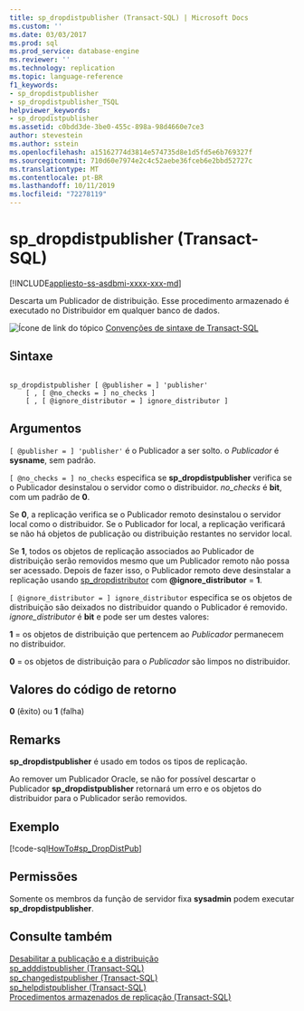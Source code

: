 ```yaml
---
title: sp_dropdistpublisher (Transact-SQL) | Microsoft Docs
ms.custom: ''
ms.date: 03/03/2017
ms.prod: sql
ms.prod_service: database-engine
ms.reviewer: ''
ms.technology: replication
ms.topic: language-reference
f1_keywords:
- sp_dropdistpublisher
- sp_dropdistpublisher_TSQL
helpviewer_keywords:
- sp_dropdistpublisher
ms.assetid: c0bdd3de-3be0-455c-898a-98d4660e7ce3
author: stevestein
ms.author: sstein
ms.openlocfilehash: a15162774d3814e574735d8e1d5fd5e6b769327f
ms.sourcegitcommit: 710d60e7974e2c4c52aebe36fceb6e2bbd52727c
ms.translationtype: MT
ms.contentlocale: pt-BR
ms.lasthandoff: 10/11/2019
ms.locfileid: "72278119"
---
```

# <a name="sp_dropdistpublisher-transact-sql"></a>sp_dropdistpublisher (Transact-SQL)
[!INCLUDE[appliesto-ss-asdbmi-xxxx-xxx-md](../../includes/appliesto-ss-asdbmi-xxxx-xxx-md.md)]

  Descarta um Publicador de distribuição. Esse procedimento armazenado é executado no Distribuidor em qualquer banco de dados.  
  
 ![Ícone de link do tópico](../../database-engine/configure-windows/media/topic-link.gif "Ícone de link do tópico") [Convenções de sintaxe de Transact-SQL](../../t-sql/language-elements/transact-sql-syntax-conventions-transact-sql.md)  
  
## <a name="syntax"></a>Sintaxe  
  
```  
  
sp_dropdistpublisher [ @publisher = ] 'publisher'  
    [ , [ @no_checks = ] no_checks ]  
    [ , [ @ignore_distributor = ] ignore_distributor ]  
```  
  
## <a name="arguments"></a>Argumentos  
`[ @publisher = ] 'publisher'` é o Publicador a ser solto. o *Publicador* é **sysname**, sem padrão.  
  
`[ @no_checks = ] no_checks` especifica se **sp_dropdistpublisher** verifica se o Publicador desinstalou o servidor como o distribuidor. *no_checks* é **bit**, com um padrão de **0**.  
  
 Se **0**, a replicação verifica se o Publicador remoto desinstalou o servidor local como o distribuidor. Se o Publicador for local, a replicação verificará se não há objetos de publicação ou distribuição restantes no servidor local.  
  
 Se **1**, todos os objetos de replicação associados ao Publicador de distribuição serão removidos mesmo que um Publicador remoto não possa ser acessado. Depois de fazer isso, o Publicador remoto deve desinstalar a replicação usando [sp_dropdistributor](../../relational-databases/system-stored-procedures/sp-dropdistributor-transact-sql.md) com **\@ignore_distributor** = **1**.  
  
`[ @ignore_distributor = ] ignore_distributor` especifica se os objetos de distribuição são deixados no distribuidor quando o Publicador é removido. *ignore_distributor* é **bit** e pode ser um destes valores:  
  
 **1** = os objetos de distribuição que pertencem ao *Publicador* permanecem no distribuidor.  
  
 **0** = os objetos de distribuição para o *Publicador* são limpos no distribuidor.  
  
## <a name="return-code-values"></a>Valores do código de retorno  
 **0** (êxito) ou **1** (falha)  
  
## <a name="remarks"></a>Remarks  
 **sp_dropdistpublisher** é usado em todos os tipos de replicação.  
  
 Ao remover um Publicador Oracle, se não for possível descartar o Publicador **sp_dropdistpublisher** retornará um erro e os objetos do distribuidor para o Publicador serão removidos.  
  
## <a name="example"></a>Exemplo  
 [!code-sql[HowTo#sp_DropDistPub](../../relational-databases/replication/codesnippet/tsql/sp-dropdistpublisher-tra_1.sql)]  
  
## <a name="permissions"></a>Permissões  
 Somente os membros da função de servidor fixa **sysadmin** podem executar **sp_dropdistpublisher**.  
  
## <a name="see-also"></a>Consulte também  
 [Desabilitar a publicação e a distribuição](../../relational-databases/replication/disable-publishing-and-distribution.md)   
 [sp_adddistpublisher &#40;Transact-SQL&#41;](../../relational-databases/system-stored-procedures/sp-adddistpublisher-transact-sql.md)   
 [sp_changedistpublisher &#40;Transact-SQL&#41;](../../relational-databases/system-stored-procedures/sp-changedistpublisher-transact-sql.md)   
 [sp_helpdistpublisher &#40;Transact-SQL&#41;](../../relational-databases/system-stored-procedures/sp-helpdistpublisher-transact-sql.md)   
 [Procedimentos armazenados de replicação &#40;Transact-SQL&#41;](../../relational-databases/system-stored-procedures/replication-stored-procedures-transact-sql.md)  
  
  
